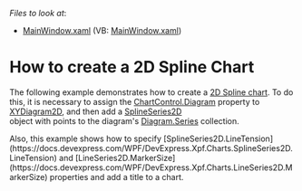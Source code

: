 <!-- default file list -->
*Files to look at*:

* [MainWindow.xaml](./CS/SplineChart/MainWindow.xaml) (VB: [MainWindow.xaml](./VB/SplineChart/MainWindow.xaml))
<!-- default file list end -->
# How to create a 2D Spline Chart


The following example demonstrates how to create a [2D Spline chart](https://docs.devexpress.com/WPF/17680/controls-and-libraries/charts-suite/chart-control/fundamentals/series-fundamentals/2d-series-types/point,-line-and-bubble-series/spline). To do this, it is necessary to assign the [ChartControl.Diagram](https://docs.devexpress.com/WPF/DevExpress.Xpf.Charts.ChartControl.Diagram) property to [XYDiagram2D](https://docs.devexpress.com/WPF/DevExpress.Xpf.Charts.XYDiagram2D), and then add a [SplineSeries2D](https://docs.devexpress.com/WPF/DevExpress.Xpf.Charts.SplineSeries2D)<br />object with points to the diagram's [Diagram.Series](https://docs.devexpress.com/WPF/DevExpress.Xpf.Charts.Diagram.Series) collection. <br />
<p>Also, this example shows how to specify [SplineSeries2D.LineTension](https://docs.devexpress.com/WPF/DevExpress.Xpf.Charts.SplineSeries2D.LineTension) and [LineSeries2D.MarkerSize](https://docs.devexpress.com/WPF/DevExpress.Xpf.Charts.LineSeries2D.MarkerSize) properties and add a title to a chart.</p>

<br/>


